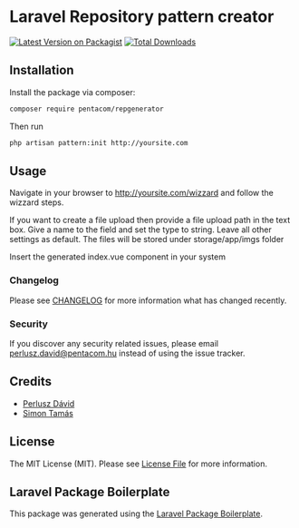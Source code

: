 # Laravel Repository pattern creator

[![Latest Version on Packagist](https://img.shields.io/packagist/v/pentacom/repgenerator.svg?style=flat-square)](https://packagist.org/packages/pentacom/repgenerator)
[![Total Downloads](https://img.shields.io/packagist/dt/pentacom/repgenerator.svg?style=flat-square)](https://packagist.org/packages/pentacom/repgenerator)

## Installation

Install the package via composer:

```bash
composer require pentacom/repgenerator
```

Then run
```bash
php artisan pattern:init http://yoursite.com
```

## Usage

Navigate in your browser to http://yoursite.com/wizzard and follow the wizzard steps.

If you want to create a file upload then provide a file upload path in the text box. Give a name to the field and set the type to string. Leave all other settings as default. The files will be stored under storage/app/imgs folder

Insert the generated index.vue component in your system 
### Changelog

Please see [CHANGELOG](CHANGELOG.md) for more information what has changed recently.


### Security

If you discover any security related issues, please email perlusz.david@pentacom.hu instead of using the issue tracker.

## Credits

- [Perlusz Dávid](https://github.com/pentacom)
- [Simon Tamás](https://github.com/pentacom)

## License

The MIT License (MIT). Please see [License File](LICENSE.md) for more information.

## Laravel Package Boilerplate

This package was generated using the [Laravel Package Boilerplate](https://laravelpackageboilerplate.com).
